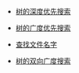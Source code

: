 
- [树的深度优先搜索](树的深度优先搜索/树的深度优先搜索.md)

- [树的广度优先搜索](树的广度优先搜索/树的广度优先搜索.md)

- [查找文件名字](查找文件名字.md)

- [树的双向广度搜索](树的广度优先搜索/树的双向广度搜索.md)
